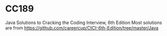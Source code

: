 # CC189
Java Solutions to Cracking the Coding Interview, 6th Edition
Most solutions are from https://github.com/careercup/CtCI-6th-Edition/tree/master/Java
